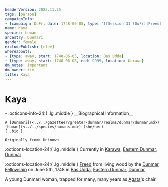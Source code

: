 ```yaml
---
headerVersion: 2023.11.25
tags: [person]
campaignInfo:
- {campaign: DuFr, date: 1748-06-05, type: '[[Session 31 (DuFr)|Freed]] from living wood', format: '<met:x> <person:q> on <target> <current:3Frq>'}
name: Kaya
species: human
ancestry: Dunmari
gender: female
excludePublish: [clee]
whereabouts:
- {type: away, start: 1748-06-05, location: Bas Udda}
- {type: away, start: 1748-06-08, end: 9999, location: Karawa}
dm_notes: important
dm_owner: tim
title: Kaya
---
```

# Kaya
<div class="grid cards ext-narrow-margin ext-one-column" markdown>
- :octicons-info-24:{ .lg .middle } __Biographical Information__

    A [Dunmari](<../../gazetteer/greater-dunmar/realms/dunmar/dunmar.md>) [human](<../../species/humans.md>) (she/her)  
    { .bio }

    Originally from: Unknown
</div>

:octicons-location-24:{ .lg .middle } Currently in [Karawa](<../../gazetteer/greater-dunmar/realms/dunmar/eastern-dunmar/karawa.md>), [Eastern Dunmar](<../../gazetteer/greater-dunmar/realms/dunmar/eastern-dunmar/eastern-dunmar.md>), [Dunmar](<../../gazetteer/greater-dunmar/realms/dunmar/dunmar.md>)



:octicons-location-24:{ .lg .middle } [Freed](<../../campaigns/dunmari-frontier-campaign/session-notes/session-31-dufr.md>) from living wood by the [Dunmar Fellowship](<../pcs/dunmar-fellowship/dunmar-fellowship.md>) on June 5th, 1748 in [Bas Udda](<../../gazetteer/greater-dunmar/realms/dunmar/eastern-dunmar/bas-udda.md>), [Eastern Dunmar](<../../gazetteer/greater-dunmar/realms/dunmar/eastern-dunmar/eastern-dunmar.md>), [Dunmar](<../../gazetteer/greater-dunmar/realms/dunmar/dunmar.md>)  


A young Dunmari woman, trapped for many, many years as [Agata](<../fey/agata.md>)'s chair. 

